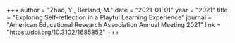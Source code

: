 +++
author = "Zhao, Y., Berland, M."
date = "2021-01-01"
year = "2021"
title = "Exploring Self-reflection in a Playful Learning Experience"
journal = "American Educational Research Association Annual Meeting 2021"
link = "https://doi.org/10.3102/1685852"
+++